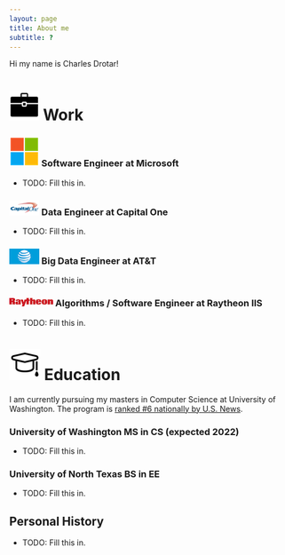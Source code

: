 ```yaml
---
layout: page
title: About me
subtitle: ?
---
```


Hi my name is Charles Drotar! 

![Work](img/work.png) Work
==========================

### ![Microsoft](img/microsoft.png) Software Engineer at **Microsoft**

- TODO: Fill this in.

### ![CapitalOne](img/capitalone.png) Data Engineer at **Capital One** 

- TODO: Fill this in.

### ![AT&T](img/att.png) Big Data Engineer at **AT&T**

- TODO: Fill this in.

### ![Raytheon](img/raytheon.png) Algorithms / Software Engineer at **Raytheon IIS**

- TODO: Fill this in.

![School](img/school.png) Education
===================================

I am currently pursuing my masters in Computer Science at University of Washington. The program is [ranked #6 nationally by U.S. News](https://www.usnews.com/best-graduate-schools/top-science-schools/computer-science-rankings).

### **University of Washington** MS in CS (expected 2022)

- TODO: Fill this in.

### **University of North Texas** BS in EE

- TODO: Fill this in.

## Personal History

- TODO: Fill this in.

